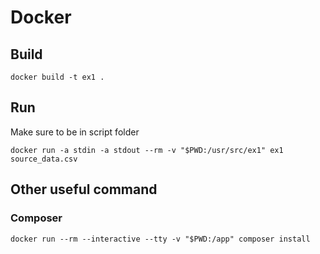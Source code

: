 # Docker

## Build

```
docker build -t ex1 .
```

## Run
Make sure to be in script folder
```
docker run -a stdin -a stdout --rm -v "$PWD:/usr/src/ex1" ex1  source_data.csv
```
## Other useful command

### Composer
```
docker run --rm --interactive --tty -v "$PWD:/app" composer install
```